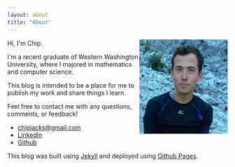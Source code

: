 ```yaml
---
layout: about
title: "About"
---
```


<img src="/images/profile_pic.png" width="40%" align="right"/>
Hi, I'm Chip. 

I'm a recent graduate of Western Washington University, where I majored in
mathematics and computer science.

This blog is intended to be a place for me to publish my work and
share things I learn.

Feel free to contact me with any questions, comments, or feedback!

* <a href="mailto:chipjacks@gmail.com">chipjacks@gmail.com</a>
* <a href="http://www.linkedin.com/pub/chip-jackson/66/967/675/">LinkedIn</a>
* <a href="https://github.com/chipjacks">Github</a>

This blog was built using <a href="http://jekyllrb.com/">Jekyll</a> and
deployed using <a href="http://pages.github.com/">Github Pages</a>.


